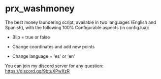 # prx_washmoney

The best money laundering script, available in two languages ​​(English and Spanish),
with the following 100% Configurable aspects (in config.lua):

- Blip = true or false

- Change coordinates and add new points

- Change language = 'es' or 'en'

You can join my discord server for any question: https://discord.gg/9btuXPwXzR
